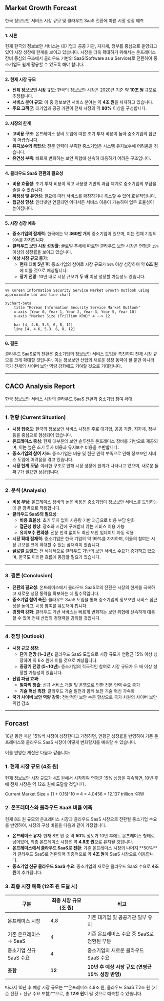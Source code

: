 ## Market Growth Forcast
한국 정보보안 서비스 시장 규모 및 클라우드 SaaS 전환에 따른 시장 성장 예측

---

**1. 서론**

현재 한국의 정보보안 서비스는 대기업과 공공 기관, 지자체, 정부를 중심으로 운영되고 있어 시장 성장에 한계를 보이고 있습니다. 시장을 더욱 확대하기 위해서는 온프레미스 장비 중심의 구조에서 클라우드 기반의 SaaS(Software as a Service)로 전환하여 중소기업도 쉽게 활용할 수 있도록 해야 합니다.

---

**2. 현재 시장 규모**

- **전체 정보보안 시장 규모**: 한국의 정보보안 시장은 2020년 기준 약 **10조 원** 규모로 추정됩니다.
- **서비스 분야 규모**: 이 중 정보보안 서비스 분야는 약 **4조 원**을 차지하고 있습니다.
- **주요 고객군**: 대기업과 공공 기관이 전체 시장의 약 **80%** 이상을 구성합니다.

---

**3. 시장의 한계**

- **고비용 구조**: 온프레미스 장비 도입에 따른 초기 투자 비용이 높아 중소기업의 접근이 어렵습니다.
- **유지보수의 복잡성**: 전문 인력이 부족한 중소기업은 시스템 유지보수에 어려움을 겪습니다.
- **유연성 부족**: 빠르게 변화하는 보안 위협에 신속히 대응하기 어려운 구조입니다.

---

**4. 클라우드 SaaS 전환의 필요성**

- **비용 효율성**: 초기 투자 비용이 적고 사용량 기반의 과금 체계로 중소기업의 부담을 줄일 수 있습니다.
- **확장성 및 유연성**: 필요에 따라 서비스를 확장하거나 축소할 수 있어 효율적입니다.
- **접근성 향상**: 인터넷만 연결되면 어디서든 서비스 이용이 가능하여 업무 효율성이 높아집니다.

---

**5. 시장 성장 예측**

- **중소기업의 잠재력**: 한국에는 약 **360만 개**의 중소기업이 있으며, 이는 전체 기업의 `99%`를 차지합니다.
- **클라우드 보안 시장 성장률**: 글로벌 추세에 따르면 클라우드 보안 시장은 연평균 `15%` 이상의 성장률을 보이고 있습니다.
- **예상 시장 규모 증가**:
    - **현재 대비 5년 후**: 중소기업의 참여로 시장 규모가 `50%` 이상 성장하여 약 **6조 원**에 이를 것으로 예상됩니다.
    - **장기 전망**: 10년 내로 시장 규모가 **두 배** 이상 성장할 가능성도 있습니다.

---

```mermaid
%% Korean Information Security Service Market Growth Outlook using approximate bar and line chart

xychart-beta
    title "Korean Information Security Service Market Outlook"
    x-axis [Year 0, Year 1, Year 2, Year 3, Year 5, Year 10]
    y-axis "Market Size (Trillion KRW)" 4 --> 12
    
    bar [4, 4.6, 5.3, 6, 8, 12]
    line [4, 4.6, 5.3, 6, 8, 12]
```


---

**6. 결론**

클라우드 SaaS로의 전환은 중소기업의 정보보안 서비스 도입을 촉진하여 전체 시장 규모를 크게 확대할 것입니다. 이는 정보보안 산업의 새로운 성장 동력이 될 뿐만 아니라 국가 전체의 사이버 보안 역량 강화에도 기여할 것으로 기대됩니다.

---

## CACO Analysis Report
한국 정보보안 서비스 시장의 클라우드 SaaS 전환과 중소기업 참여 확대

---

### **1. 현황 (Current Situation)**

- **시장 집중도**: 한국의 정보보안 서비스 시장은 주로 대기업, 공공 기관, 지자체, 정부 등을 중심으로 형성되어 있습니다.
- **온프레미스 중심**: 현재 대부분의 보안 솔루션은 온프레미스 장비를 기반으로 제공되며, 이는 높은 초기 투자 비용과 유지보수 비용을 수반합니다.
- **중소기업의 참여 저조**: 중소기업은 비용 및 전문 인력 부족으로 인해 정보보안 서비스 도입에 어려움을 겪고 있습니다.
- **시장 한계 도달**: 이러한 구조로 인해 시장 성장에 한계가 나타나고 있으며, 새로운 돌파구가 필요한 상황입니다.

---

### **2. 분석 (Analysis)**

- **비용 부담**: 온프레미스 장비의 높은 비용은 중소기업이 정보보안 서비스를 도입하는 데 큰 장벽으로 작용합니다.
- **클라우드 SaaS의 필요성**:
    - **비용 효율성**: 초기 투자 없이 사용량 기반 과금으로 비용 부담 완화
    - **접근성 향상**: 장소와 시간에 구애받지 않는 서비스 이용 가능
    - **유지보수 편의성**: 전문 인력 없이도 최신 보안 업데이트 자동 적용
- **시장 확대 잠재력**: 중소기업은 한국 기업의 약 99%를 차지하며, 이들의 참여는 시장 규모를 크게 확대할 수 있는 잠재력이 있습니다.
- **글로벌 트렌드**: 전 세계적으로 클라우드 기반의 보안 서비스 수요가 증가하고 있으며, 한국도 이러한 흐름에 동참할 필요가 있습니다.

---

### **3. 결론 (Conclusion)**

- **전환의 필요성**: 온프레미스에서 클라우드 SaaS로의 전환은 시장의 한계를 극복하고 새로운 성장 동력을 확보하는 데 필수적입니다.
- **중소기업 참여 촉진**: 클라우드 SaaS 도입을 통해 중소기업의 정보보안 서비스 접근성을 높이고, 시장 참여를 유도해야 합니다.
- **경쟁력 강화**: 클라우드 기반 서비스는 빠르게 변화하는 보안 위협에 신속하게 대응할 수 있어 전체 산업의 경쟁력을 강화할 것입니다.

---

### **4. 전망 (Outlook)**

- **시장 규모 성장**:
    - **단기 전망 (1~3년)**: 클라우드 SaaS 도입으로 시장 규모가 연평균 15% 이상 성장하여 약 6조 원에 이를 것으로 예상됩니다.
    - **중장기 전망 (5~10년)**: 중소기업의 적극적인 참여로 시장 규모가 두 배 이상 성장할 가능성이 있습니다.
- **산업 파급 효과**:
    - **일자리 창출**: 신규 서비스 개발 및 운영으로 인한 전문 인력 수요 증가
    - **기술 혁신 촉진**: 클라우드 기술 발전과 함께 보안 기술 혁신 가속화
- **국가 사이버 보안 역량 강화**: 전반적인 보안 수준 향상으로 국가 차원의 사이버 보안 위험 감소

---

## Forcast
10년 동안 매년 15%씩 시장이 성장한다고 가정하면, 연평균 성장률을 반영하여 기존 온프레미스와 클라우드 SaaS 시장이 어떻게 변화할지를 예측할 수 있습니다.

이를 반영한 계산은 다음과 같습니다:

### 1. 현재 시장 규모 (4조 원)
현재 정보보안 시장 규모가 4조 원에서 시작하여 연평균 15% 성장을 지속하면, 10년 후에 전체 시장은 약 12조 원에 도달할 것입니다.

Current Market Size × (1 + 0.15)^10 ≈ 4 × 4.0456 = 12.137 trillion KRW

### 2. 온프레미스와 클라우드 SaaS 비율 예측
현재 8조 원 규모의 온프레미스 시장과 클라우드 SaaS 시장으로 전환될 중소기업 수요를 반영하여, 시장의 구성 비율을 다음과 같이 가정합니다.

- **온프레미스 유지**: 현재 8조 원 중 약 **50%** 정도가 10년 후에도 온프레미스 형태로 남아있어, 최종 온프레미스 시장은 약 **4.8조 원**으로 유지될 것입니다.
- **온프레미스에서 클라우드 SaaS로 전환**: 기존 온프레미스 시장의 나머지 **50%**가 클라우드 SaaS로 전환되어 최종적으로 약 **4조 원**이 SaaS 시장으로 이동합니다.
- **중소기업 신규 클라우드 SaaS 수요**: 중소기업의 새로운 클라우드 SaaS 수요로 **4조 원**이 추가됩니다.

### 3. 최종 시장 예측 (12조 원 도달 시)

| 구분                   | 최종 시장 규모 (조 원) | 비고                                           |
|----------------------|-----------------|------------------------------------------------|
| 온프레미스 시장        | 4.8             | 기존 대기업 및 공공기관 일부 유지                |
| 기존 온프레미스 → SaaS | 4               | 기존 온프레미스 수요 중 SaaS로 전환된 부분         |
| 중소기업 신규 SaaS 수요 | 4               | 중소기업의 새로운 클라우드 SaaS 수요             |
| **총합**               | **12**          | **10년 후 예상 시장 규모 (연평균 15% 성장 반영)** |

따라서 10년 후 예상 시장 규모는 **온프레미스 4.8조 원, 클라우드 SaaS 7.2조 원 (기존 전환 + 신규 수요 포함)**으로, 총 **12조 원**이 될 것으로 예측할 수 있습니다.
